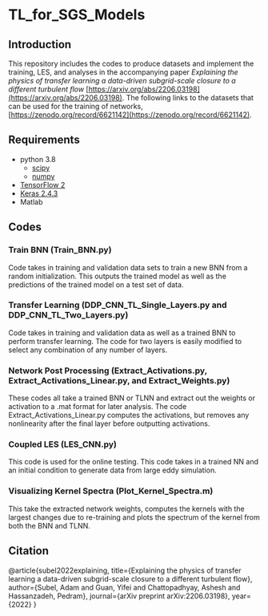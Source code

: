 # TL_for_SGS_Models 


## Introduction

This repository includes the codes to produce datasets and implement the training, LES, and analyses in the accompanying paper *Explaining the physics of transfer learning a data-driven subgrid-scale closure to a different turbulent flow* [https://arxiv.org/abs/2206.03198](https://arxiv.org/abs/2206.03198). The following links to the datasets that can be used for the training of networks, [https://zenodo.org/record/6621142](https://zenodo.org/record/6621142).

## Requirements
- python 3.8
	- [scipy](https://pypi.org/project/scipy/)
	- [numpy](https://pypi.org/project/numpy/)
- [TensorFlow 2](https://www.tensorflow.org/install)
- [Keras 2.4.3](https://pypi.org/project/Keras/)
- Matlab

## Codes
### Train BNN (Train_BNN.py)
Code takes in training and validation data sets to train a new BNN from a random initialization. This outputs the trained model as well as the predictions of the trained model on a test set of data.

### Transfer Learning (DDP_CNN_TL_Single_Layers.py and DDP_CNN_TL_Two_Layers.py)
Code takes in training and validation data as well as a trained BNN to perform transfer learning. The code for two layers is easily modified to select any combination of any number of layers.

### Network Post Processing (Extract_Activations.py, Extract_Activations_Linear.py, and Extract_Weights.py)
These codes all take a trained BNN or TLNN and extract out the weights or activation to a .mat format for later analysis. The code Extract_Activations_Linear.py computes the activations, but removes any nonlinearity after the final layer before outputting activations. 

### Coupled LES (LES_CNN.py)
This code is used for the online testing. This code takes in a trained NN and an initial condition to generate data from large eddy simulation.

### Visualizing Kernel Spectra (Plot_Kernel_Spectra.m)
This take the extracted network weights, computes the kernels with the largest changes due to re-training and plots the spectrum of the kernel from both the BNN and TLNN.

## Citation
@article{subel2022explaining,
  title={Explaining the physics of transfer learning a data-driven subgrid-scale closure to a different turbulent flow},
  author={Subel, Adam and Guan, Yifei and Chattopadhyay, Ashesh and Hassanzadeh, Pedram},
  journal={arXiv preprint arXiv:2206.03198},
  year={2022}
}


